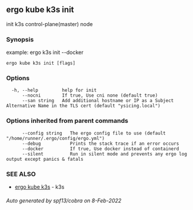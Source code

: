 ## ergo kube k3s init

init k3s control-plane(master) node

### Synopsis

example: ergo k3s init --docker

```
ergo kube k3s init [flags]
```

### Options

```
  -h, --help         help for init
      --nocni        If true, Use cni none (default true)
      --san string   Add additional hostname or IP as a Subject Alternative Name in the TLS cert (default "ysicing.local")
```

### Options inherited from parent commands

```
      --config string   The ergo config file to use (default "/home/runner/.ergo/config/ergo.yml")
      --debug           Prints the stack trace if an error occurs
      --docker          If true, Use docker instead of containerd
      --silent          Run in silent mode and prevents any ergo log output except panics & fatals
```

### SEE ALSO

* [ergo kube k3s](ergo_kube_k3s.md)	 - k3s

###### Auto generated by spf13/cobra on 8-Feb-2022
